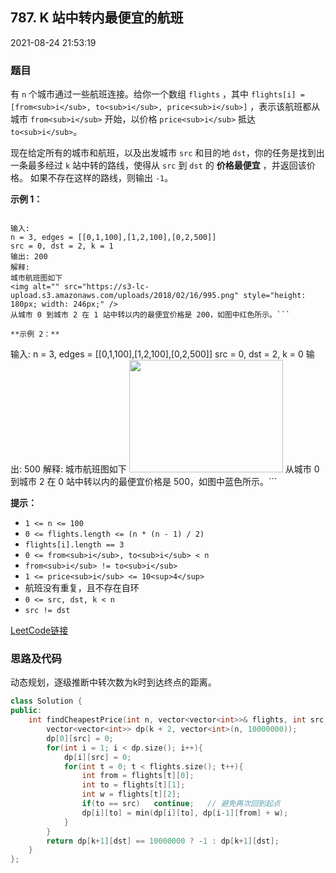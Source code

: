 ## 787. K 站中转内最便宜的航班

2021-08-24 21:53:19

### 题目

有 ``n`` 个城市通过一些航班连接。给你一个数组 ``flights`` ，其中 ``flights[i] = [from<sub>i</sub>, to<sub>i</sub>, price<sub>i</sub>]`` ，表示该航班都从城市 ``from<sub>i</sub>`` 开始，以价格 ``price<sub>i</sub>`` 抵达 ``to<sub>i</sub>``。      

现在给定所有的城市和航班，以及出发城市 ``src`` 和目的地 ``dst``，你的任务是找到出一条最多经过 ``k`` 站中转的路线，使得从 ``src`` 到 ``dst`` 的 **价格最便宜** ，并返回该价格。 如果不存在这样的路线，则输出 ``-1``。



**示例 1：**

```

输入:
n = 3, edges = [[0,1,100],[1,2,100],[0,2,500]]
src = 0, dst = 2, k = 1
输出: 200
解释:
城市航班图如下
<img alt="" src="https://s3-lc-upload.s3.amazonaws.com/uploads/2018/02/16/995.png" style="height: 180px; width: 246px;" />
从城市 0 到城市 2 在 1 站中转以内的最便宜价格是 200，如图中红色所示。```

**示例 2：**

```

输入:
n = 3, edges = [[0,1,100],[1,2,100],[0,2,500]]
src = 0, dst = 2, k = 0
输出: 500
解释:
城市航班图如下
<img alt="" src="https://s3-lc-upload.s3.amazonaws.com/uploads/2018/02/16/995.png" style="height: 180px; width: 246px;" />
从城市 0 到城市 2 在 0 站中转以内的最便宜价格是 500，如图中蓝色所示。```



**提示：**


- ``1 <= n <= 100``
- ``0 <= flights.length <= (n * (n - 1) / 2)``
- ``flights[i].length == 3``
- ``0 <= from<sub>i</sub>, to<sub>i</sub> < n``
- ``from<sub>i</sub> != to<sub>i</sub>``
- ``1 <= price<sub>i</sub> <= 10<sup>4</sup>``
- 航班没有重复，且不存在自环
- ``0 <= src, dst, k < n``
- ``src != dst``



[LeetCode链接](https://leetcode-cn.com/problems/cheapest-flights-within-k-stops/)

### 思路及代码

动态规划，逐级推断中转次数为k时到达终点的距离。

```cpp
class Solution {
public:
    int findCheapestPrice(int n, vector<vector<int>>& flights, int src, int dst, int k) {
        vector<vector<int>> dp(k + 2, vector<int>(n, 10000000));
        dp[0][src] = 0;
        for(int i = 1; i < dp.size(); i++){
            dp[i][src] = 0;
            for(int t = 0; t < flights.size(); t++){
                int from = flights[t][0];
                int to = flights[t][1];
                int w = flights[t][2];
                if(to == src)   continue;   // 避免再次回到起点
                dp[i][to] = min(dp[i][to], dp[i-1][from] + w);
            }
        }
        return dp[k+1][dst] == 10000000 ? -1 : dp[k+1][dst];
    }
};
```